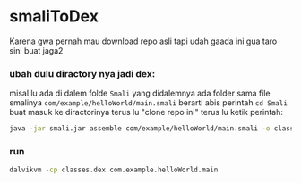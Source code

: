 # smaliToDex
Karena gwa pernah mau download repo asli tapi udah gaada ini gua taro sini buat jaga2


### ubah dulu diractory nya jadi dex:
misal lu ada di dalem folde `Smali` yang didalemnya ada folder sama file smalinya `com/example/helloWorld/main.smali` berarti abis perintah `cd Smali` buat masuk ke diractorinya terus lu "clone repo ini" terus lu ketik perintah:
```bash
java -jar smali.jar assemble com/example/helloWorld/main.smali -o classes.dex
```

### run
```bash
dalvikvm -cp classes.dex com.example.helloWorld.main
```
